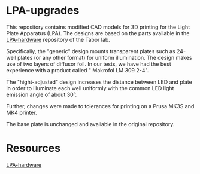 # LPA-upgrades
This repository contains modified CAD models for 3D printing for the Light Plate Apparatus (LPA). The designs are based on the parts available in the [LPA-hardware](https://github.com/taborlab/LPA-hardware) repository of the Tabor lab.

Specifically, the "generic" design mounts transparent plates such as 24-well plates (or any other format) for uniform illumination. The design makes use of two layers of diffusor foil. In our tests, we have had the best experience with a product called " Makrofol LM 309 2-4".

The "hight-adjusted" design increases the distance between LED and plate in order to illuminate each well uniformly with the common LED light emission angle of about 30°.

Further, changes were made to tolerances for printing on a Prusa MK3S and MK4 printer.

The base plate is unchanged and available in the original repository.

# Resources
[LPA-hardware](https://github.com/taborlab/LPA-hardware)

